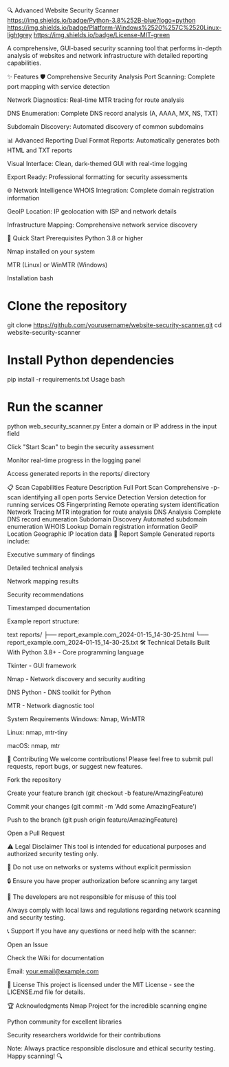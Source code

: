 🔍 Advanced Website Security Scanner
https://img.shields.io/badge/Python-3.8%252B-blue?logo=python
https://img.shields.io/badge/Platform-Windows%2520%257C%2520Linux-lightgrey
https://img.shields.io/badge/License-MIT-green

A comprehensive, GUI-based security scanning tool that performs in-depth analysis of websites and network infrastructure with detailed reporting capabilities.

✨ Features
🛡️ Comprehensive Security Analysis
Port Scanning: Complete port mapping with service detection

Network Diagnostics: Real-time MTR tracing for route analysis

DNS Enumeration: Complete DNS record analysis (A, AAAA, MX, NS, TXT)

Subdomain Discovery: Automated discovery of common subdomains

📊 Advanced Reporting
Dual Format Reports: Automatically generates both HTML and TXT reports

Visual Interface: Clean, dark-themed GUI with real-time logging

Export Ready: Professional formatting for security assessments

🌐 Network Intelligence
WHOIS Integration: Complete domain registration information

GeoIP Location: IP geolocation with ISP and network details

Infrastructure Mapping: Comprehensive network service discovery

🚀 Quick Start
Prerequisites
Python 3.8 or higher

Nmap installed on your system

MTR (Linux) or WinMTR (Windows)

Installation
bash
# Clone the repository
git clone https://github.com/yourusername/website-security-scanner.git
cd website-security-scanner

# Install Python dependencies
pip install -r requirements.txt
Usage
bash
# Run the scanner
python web_security_scanner.py
Enter a domain or IP address in the input field

Click "Start Scan" to begin the security assessment

Monitor real-time progress in the logging panel

Access generated reports in the reports/ directory

📋 Scan Capabilities
Feature	Description
Full Port Scan	Comprehensive -p- scan identifying all open ports
Service Detection	Version detection for running services
OS Fingerprinting	Remote operating system identification
Network Tracing	MTR integration for route analysis
DNS Analysis	Complete DNS record enumeration
Subdomain Discovery	Automated subdomain enumeration
WHOIS Lookup	Domain registration information
GeoIP Location	Geographic IP location data
📁 Report Sample
Generated reports include:

Executive summary of findings

Detailed technical analysis

Network mapping results

Security recommendations

Timestamped documentation

Example report structure:

text
reports/
├── report_example.com_2024-01-15_14-30-25.html
└── report_example.com_2024-01-15_14-30-25.txt
🛠️ Technical Details
Built With
Python 3.8+ - Core programming language

Tkinter - GUI framework

Nmap - Network discovery and security auditing

DNS Python - DNS toolkit for Python

MTR - Network diagnostic tool

System Requirements
Windows: Nmap, WinMTR

Linux: nmap, mtr-tiny

macOS: nmap, mtr

🤝 Contributing
We welcome contributions! Please feel free to submit pull requests, report bugs, or suggest new features.

Fork the repository

Create your feature branch (git checkout -b feature/AmazingFeature)

Commit your changes (git commit -m 'Add some AmazingFeature')

Push to the branch (git push origin feature/AmazingFeature)

Open a Pull Request

⚠️ Legal Disclaimer
This tool is intended for educational purposes and authorized security testing only.

🚫 Do not use on networks or systems without explicit permission

🔒 Ensure you have proper authorization before scanning any target

📜 The developers are not responsible for misuse of this tool

Always comply with local laws and regulations regarding network scanning and security testing.

📞 Support
If you have any questions or need help with the scanner:

Open an Issue

Check the Wiki for documentation

Email: your.email@example.com

📜 License
This project is licensed under the MIT License - see the LICENSE.md file for details.

🏆 Acknowledgments
Nmap Project for the incredible scanning engine

Python community for excellent libraries

Security researchers worldwide for their contributions

Note: Always practice responsible disclosure and ethical security testing. Happy scanning! 🔍
